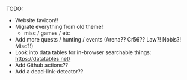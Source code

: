 TODO:

- Website favicon!!
- Migrate everything from old theme!
    - misc / games / etc
- Add more quests / hunting / events (Arena?? Cr56?? Law?! Nobis?! Misc?!)
- Look into data tables for in-browser searchable things: https://datatables.net/
- Add Github actions??
- Add a dead-link-detector??